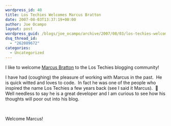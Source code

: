 ```yaml
---
wordpress_id: 40
title: Los Techies Welcomes Marcus Bratton
date: 2007-08-03T13:37:19+00:00
author: Joe Ocampo
layout: post
wordpress_guid: /blogs/joe_ocampo/archive/2007/08/03/los-techies-welcomes-marcus-bratton.aspx
dsq_thread_id:
  - "262089672"
categories:
  - Uncategorized
---
```

I like to welcome <a href="http://www.lostechies.com/blogs/marcus_bratton/" target="_blank">Marcus Bratton</a> to the Los Techies blogging community!&nbsp; 

I have had (coughing) the pleasure of working with Marcus in the past.&nbsp; He is quick witted and loves to code.&nbsp; In fact he was one of the people who inspired the name Los Techies a few years back (see I said it Marcus).&nbsp; 🙂 Well needless to say he is a great developer and I am curious to see how his thoughts will poor out into his blog.

&nbsp;

Welcome Marcus!